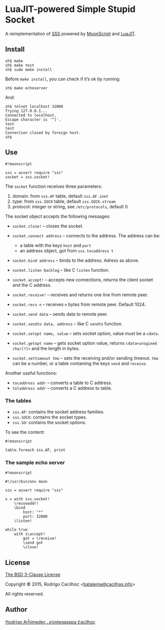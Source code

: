 # LuaJIT-powered Simple Stupid Socket

A reimplementation of [SSS](https://github.com/cacilhas/sss/) powered by
[MoonScript](http://moonscript.org/) and [LuaJIT](http://luajit.org).


## Install

```
sh$ make
sh$ make test
sh$ sudo make install
```

Before `make install`, you can check if it’s ok by running:

```
sh$ make echoserver
```

And:

```
sh$ telnet localhost 32000
Trying 127.0.0.1...
Connected to localhost.
Escape character is '^]'.
test
test
Connection closed by foreign host.
sh$
```


## Use

```
#!moonscript

sss = assert require "sss"
socket = sss.socket!
```

The `socket` function receives three parameters:

1. domain: from `sss.AF` table, default `sss.AF.inet`
2. type: from `sss.SOCK` table, default `sss.SOCK.stream`
3. protocol: integer or string, see `/etc/protocols`, default 0

The socket object accepts the following messages:

* `socket.close!` – closes the socket.

* `socket.connect address` – connects to the address. The address can be:
	- a table with the keys `host` and `port`
	- an address object, got from `sss.tocaddress t`

* `socket.bind address` – binds to the address. Adress as above.

* `socket.listen backlog` – like C `listen` function.

* `socket.accept!` – accepts new connections, returns the client socket and the
  C address.

* `socket.receive!` – receives and returns one line from remote peer.

* `socket.recv n` – receives `n` bytes from remote peer. Default 1024.

* `socket.send data` – sends data to remote peer.

* `socket.sendto data, address` – like C `sendto` function.

* `socket.setopt name, value` – sets socket option, value must be a `cdata`.

* `socket.getopt name` – gets socket option value, returns
  `cdata<unsgined char[?]>` and the length in bytes.

* `socket.settimeout tmo` – sets the receiving and/or sending timeout. `tmo`
  can be a number, or a table containing the keys `send` and `receive`.


Another useful functions:

* `tocaddress addr` – converts a table to C address.
* `toladdress addr` – converts a C address to table.


### The tables

* `sss.AF`: contains the socket address families.
* `sss.SOCK`: contains the socket types.
* `sss.SO`: contains the socket options.

To see the content:

```
#!moonscript

table.foreach sss.AF, print
```


### The sample echo server

```
#!moonscript

#!/usr/bin/env moon

sss = assert require "sss"

s = with sss.socket!
    \reuseaddr!
    \bind
        host: "*"
        port: 32000
    \listen!

while true
    with s\accept!
        got = \receive!
        \send got
        \close!
```


## License

[The BSD 3-Clause License](http://opensource.org/licenses/BSD-3-Clause)

Copyright © 2015, Rodrigo Cacilhας \<batalema@cacilhas.info>

All rights reserved.


## Author

[ℜodrigo Arĥimedeς ℳontegasppa ℭacilhας](mailto:batalema@cacilhas.info)
